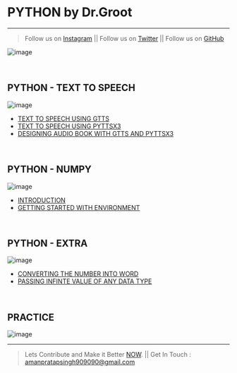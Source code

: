# PYTHON by Dr.Groot
---
> Follow us on [Instagram](https://www.instagram.com/datascience.drgroot/) || 
> Follow us on [Twitter](https://twitter.com/DrGroot7) || 
> Follow us on [GitHub](https://github.com/Dr-Groot)

![image](https://user-images.githubusercontent.com/63160825/120182409-faadab80-c22b-11eb-8869-eedabe1bf283.png)

<br />

## PYTHON - TEXT TO SPEECH

![image](https://user-images.githubusercontent.com/63160825/120882425-737a8200-c5f5-11eb-906b-e9ff7cda9bf4.png)

+ [TEXT TO SPEECH USING GTTS](tts_gtts.md)
+ [TEXT TO SPEECH USING PYTTSX3](tts_pyttsx3.md)
+ [DESIGNING AUDIO BOOK WITH GTTS AND PYTTSX3](tts_audiobook.md)


<br />

## PYTHON - NUMPY

![image](https://user-images.githubusercontent.com/63160825/120188149-621b2980-c233-11eb-8868-e4f5ccada03d.png)

+ [INTRODUCTION](intronp.md)
+ [GETTING STARTED WITH ENVIRONMENT](startnp.md)

<br />

## PYTHON - EXTRA

![image](https://user-images.githubusercontent.com/63160825/120882485-dff58100-c5f5-11eb-82e4-33176b421c94.png)

+ [CONVERTING THE NUMBER INTO WORD](e_numbertowords.md)
+ [PASSING INFINTE VALUE OF ANY DATA TYPE](e_infintepassingvalues.md)

<br />

## PRACTICE 

![image](https://user-images.githubusercontent.com/63160825/120882876-e258da80-c5f7-11eb-844e-2a490f46de1a.png)


---
> Lets Contribute and Make it Better [NOW](https://github.com/Dr-Groot). || Get In Touch :  amanpratapsingh909090@gmail.com
